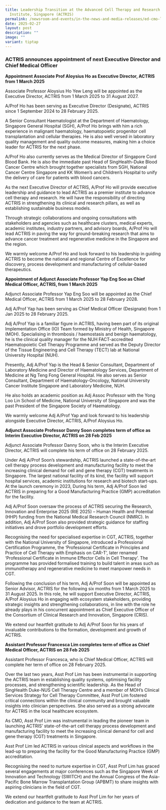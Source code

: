 ```yaml
---
title: Leadership Transition at the Advanced Cell Therapy and Research
  Institute, Singapore (ACTRIS)
permalink: /newsroom-and-events/in-the-news-and-media-releases/ed-cmo-leadership-transition/
date: 2025-02-27
layout: post
description: ""
image: ""
variant: tiptap
---
```

<h3><strong>ACTRIS announces appointment of next Executive Director and Chief Medical Officer</strong></h3>
<p><strong>Appointment Associate Prof Aloysius Ho as Executive Director, ACTRIS from 1 March 2025</strong>
</p>
<p>Associate Professor Aloysius Ho Yew Leng will be appointed as the Executive
Director, ACTRIS from 1 March 2025 to 31 August 2027.</p>
<p>A/Prof Ho has been serving as Executive Director (Designate), ACTRIS since
1 September 2024 to 28 February 2025.</p>
<p>A Senior Consultant Haematologist at the Department of Haematology, Singapore
General Hospital (SGH), A/Prof Ho brings with him a rich experience in
malignant haematology, haematopoietic progenitor cell transplantation and
cellular therapies. He is also well versed in laboratory quality management
and quality outcome measures, making him a choice leader for ACTRIS for
the next phase.</p>
<p>A/Prof Ho also currently serves as the Medical Director of Singapore Cord
Blood Bank. He is also the immediate past Head of SingHealth-Duke Blood
Cancer Centre which brought together specialists from SGH, National Cancer
Centre Singapore and KK Women’s and Children’s Hospital to unify the delivery
of care for patients with blood cancers.</p>
<p>As the next Executive Director of ACTRIS, A/Prof Ho will provide executive
leadership and guidance to lead ACTRIS as a premier institute to advance
cell therapy and research. He will have the responsibility of directing
ACTRIS in strengthening its clinical and research pillars, as well as establishing
sustainable business models.</p>
<p>Through strategic collaborations and ongoing consultations with stakeholders
and agencies such as healthcare clusters, medical experts, academic institutes,
industry partners, and advisory boards, A/Prof Ho will lead ACTRIS in paving
the way for ground-breaking research that aims to advance cancer treatment
and regenerative medicine in the Singapore and the region.</p>
<p>We warmly welcome A/Prof Ho and look forward to his leadership in guiding
ACTRIS to become the national and regional Centre of Excellence for discovery,
process development and manufacturing of cellular-based therapeutics.</p>
<p><strong>Appointment of Adjunct Associate Professor Yap Eng Soo as Chief Medical Officer, ACTRIS, from 1 March 2025</strong>
</p>
<p>Adjunct Associate Professor Yap Eng Soo will be appointed as the Chief
Medical Officer, ACTRIS from 1 March 2025 to 28 February 2028.</p>
<p>Adj A/Prof Yap has been serving as Chief Medical Officer (Designate) from
1 Jan 2025 to 28 February 2025.</p>
<p>Adj A/Prof Yap is a familiar figure in ACTRIS, having been part of its
original Implementation Office (IO) Team formed by Ministry of Health,
Singapore (MOH). Specialising in thrombosis / haemostasis and benign haematology,
he is the clinical quality manager for the NUH FACT-accredited Haematopoietic
Cell Therapy Programme and served as the Deputy Director of the Tissue
Engineering and Cell Therapy (TECT) lab at National University Hospital
(NUH).</p>
<p>Presently, Adj A/Prof Yap is the Head &amp; Senior Consultant, Department
of Laboratory Medicine and Director of Haematology Services, Department
of Medicine at Ng Teng Fong General Hospital. He also serves as Senior
Consultant, Department of Haematology-Oncology, National University Cancer
Institute Singapore and Laboratory Medicine, NUH.</p>
<p>He also holds an academic position as Adj Assoc Professor with the Yong
Loo Lin School of Medicine, National University of Singapore and was the
past President of the Singapore Society of Haematology.</p>
<p>We warmly welcome Adj A/Prof Yap and look forward to his leadership alongside
Executive Director, ACTRIS, A/Prof Aloysius Ho.</p>
<p><strong>Adjunct Associate Professor Danny Soon completes term of office as Interim Executive Director, ACTRIS on 28 Feb 2025</strong>
</p>
<p>Adjunct Associate Professor Danny Soon, who is the Interim Executive Director,
ACTRIS will complete his term of office on 28 February 2025.&nbsp;</p>
<p>Under Adj A/Prof Soon’s stewardship, ACTRIS launched a state-of-the-art
cell therapy process development and manufacturing facility to meet the
increasing clinical demand for cell and gene therapy (CGT) treatments in
Singapore. The largest national facility of its kind, the facility will
support hospital services, academic institutions for research and biotech
start-ups. At the launch ceremony in 2023, During his term, Adj A/Prof
Soon led ACTRIS in preparing for a Good Manufacturing Practice (GMP) accreditation
for the facility.&nbsp;</p>
<p>Adj A/Prof Soon oversaw the process of ACTRIS securing the Research, Innovation
and Enterprise 2025 (RIE 2025) – Human Health and Potential (HHP) funding
from the National Medical Research Council (NMRC). In addition, Adj A/Prof
Soon also provided strategic guidance for staffing initiatives and drove
portfolio development efforts.</p>
<p>Recognising the need for specialised expertise in CGT, ACTRIS, together
with the National University of Singapore, introduced a Professional Certification
Programme, the ‘Professional Certificate in Principles and Practice of
Cell Therapy with Emphasis on CAR-T’, later renamed ‘Professional Certificate
in Immune Effector Cells in Cell Therapy’. The programme has provided formalised
training to build talent in areas such as immunotherapy and regenerative
medicine to meet manpower needs in CGT.</p>
<p>Following the conclusion of his term, Adj A/Prof Soon will be appointed
as Senior Advisor, ACTRIS for the following six months from 1 March 2025
to 31 August 2025. In this role, he will support Executive Director, ACTRIS,
A/Prof Aloysius Ho in engaging with ecosystem stakeholders, providing strategic
insights and strengthening collaborations, in line with the role he already
plays in his concurrent appointment as Chief Executive Officer of the Consortium
of Clinical Research and Innovation, Singapore (CRIS).</p>
<p>We extend our heartfelt gratitude to Adj A/Prof Soon for his years of
invaluable contributions to the formation, development and growth of ACTRIS.</p>
<p><strong>Assistant Professor Francesca Lim completes term of office as Chief Medical Officer, ACTRIS on 28 Feb 2025</strong>
</p>
<p>Assistant Professor Francesca, who is Chief Medical Officer, ACTRIS will
complete her term of office on 28 February 2025.&nbsp;</p>
<p>Over the last two years, Asst Prof Lim has been instrumental in supporting
the ACTRIS team in establishing quality systems, optimising facility processes,
and strengthening scientific leadership. As the Head of SingHealth Duke-NUS
Cell Therapy Centre and a member of MOH’s Clinical Services Strategy for
Cell Therapy Committee, Asst Prof Lim fostered critical connections within
the clinical community and brought valuable insights into clinician perspectives.
She also served as a strong advocate for ACTRIS in the local healthcare
ecosystem.</p>
<p>As CMO, Asst Prof Lim was instrumental in leading the pioneer team in
launching ACTRIS’ state-of-the-art cell therapy process development and
manufacturing facility to meet the increasing clinical demand for cell
and gene therapy (CGT) treatments in Singapore.&nbsp;</p>
<p>Asst Prof Lim led ACTRIS in various clinical aspects and workflows in
the lead-up to preparing the facility for the Good Manufacturing Practice
(GMP) accreditation.&nbsp;</p>
<p>Recognising the need to nurture expertise in CGT, Asst Prof Lim has graced
several engagements at major conferences such as the Singapore Week of
Innovation and Technology (SWITCH) and the Annual Congress of the Asia-Pacific
Bone Marrow Transplantation Group (APBMT) to share insights with aspiring
clinicians in the field of CGT.</p>
<p>We extend our heartfelt gratitude to Asst Prof Lim for her years of dedication
and guidance to the team at ACTRIS.</p>
